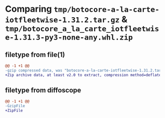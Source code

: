 # Comparing `tmp/botocore-a-la-carte-iotfleetwise-1.31.2.tar.gz` & `tmp/botocore_a_la_carte_iotfleetwise-1.31.3-py3-none-any.whl.zip`

## filetype from file(1)

```diff
@@ -1 +1 @@
-gzip compressed data, was "botocore-a-la-carte-iotfleetwise-1.31.2.tar", last modified: Wed Jul 12 01:44:36 2023, max compression
+Zip archive data, at least v2.0 to extract, compression method=deflate
```

## filetype from diffoscope

```diff
@@ -1 +1 @@
-GzipFile
+ZipFile
```

